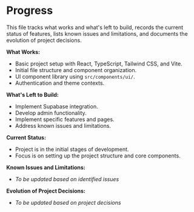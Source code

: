 # Progress

This file tracks what works and what's left to build, records the current status of features, lists known issues and limitations, and documents the evolution of project decisions.

**What Works:**

*   Basic project setup with React, TypeScript, Tailwind CSS, and Vite.
*   Initial file structure and component organization.
*   UI component library using `src/components/ui/`.
*   Authentication and theme contexts.

**What's Left to Build:**

*   Implement Supabase integration.
*   Develop admin functionality.
*   Implement specific features and pages.
*   Address known issues and limitations.

**Current Status:**

*   Project is in the initial stages of development.
*   Focus is on setting up the project structure and core components.

**Known Issues and Limitations:**

*   *To be updated based on identified issues*

**Evolution of Project Decisions:**

*   *To be updated based on project decisions*
 